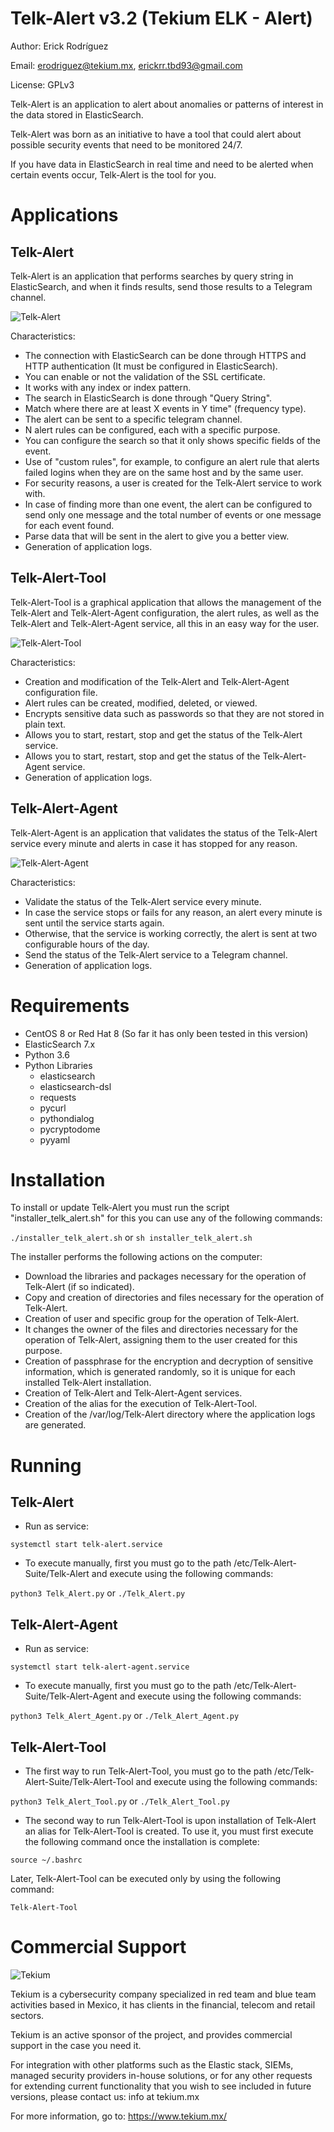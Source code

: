 # Telk-Alert v3.2 (Tekium ELK - Alert)

Author: Erick Rodríguez 

Email: erodriguez@tekium.mx, erickrr.tbd93@gmail.com

License: GPLv3

Telk-Alert is an application to alert about anomalies or patterns of interest in the data stored in ElasticSearch.

Telk-Alert was born as an initiative to have a tool that could alert about possible security events that need to be monitored 24/7.

If you have data in ElasticSearch in real time and need to be alerted when certain events occur, Telk-Alert is the tool for you.

# Applications
## Telk-Alert
Telk-Alert is an application that performs searches by query string in ElasticSearch, and when it finds results, send those results to a Telegram channel.

![Telk-Alert](https://github.com/erickrr-bd/Telk-Alert/blob/master/screens/screen2.jpg)

Characteristics:
- The connection with ElasticSearch can be done through HTTPS and HTTP authentication (It must be configured in ElasticSearch).
- You can enable or not the validation of the SSL certificate.
- It works with any index or index pattern.
- The search in ElasticSearch is done through "Query String".
- Match where there are at least X events in Y time" (frequency type).
- The alert can be sent to a specific telegram channel.
- N alert rules can be configured, each with a specific purpose.
- You can configure the search so that it only shows specific fields of the event.
- Use of "custom rules", for example, to configure an alert rule that alerts failed logins when they are on the same host and by the same user.
- For security reasons, a user is created for the Telk-Alert service to work with.
- In case of finding more than one event, the alert can be configured to send only one message and the total number of events or one message for each event found.
- Parse data that will be sent in the alert to give you a better view.
- Generation of application logs.

## Telk-Alert-Tool
Telk-Alert-Tool is a graphical application that allows the management of the Telk-Alert and Telk-Alert-Agent configuration, the alert rules, as well as the Telk-Alert and Telk-Alert-Agent service, all this in an easy way for the user.

![Telk-Alert-Tool](https://github.com/erickrr-bd/Telk-Alert/blob/master/screens/screen1.jpg)

Characteristics:
- Creation and modification of the Telk-Alert and Telk-Alert-Agent configuration file.
- Alert rules can be created, modified, deleted, or viewed.
- Encrypts sensitive data such as passwords so that they are not stored in plain text.
- Allows you to start, restart, stop and get the status of the Telk-Alert service.
- Allows you to start, restart, stop and get the status of the Telk-Alert-Agent service.
- Generation of application logs.

## Telk-Alert-Agent
Telk-Alert-Agent is an application that validates the status of the Telk-Alert service every minute and alerts in case it has stopped for any reason.

![Telk-Alert-Agent](https://github.com/erickrr-bd/Telk-Alert/blob/master/screens/screen3.jpg)

Characteristics:
- Validate the status of the Telk-Alert service every minute.
- In case the service stops or fails for any reason, an alert every minute is sent until the service starts again.
- Otherwise, that the service is working correctly, the alert is sent at two configurable hours of the day.
- Send the status of the Telk-Alert service to a Telegram channel.
- Generation of application logs.

# Requirements
- CentOS 8 or Red Hat 8 (So far it has only been tested in this version)
- ElasticSearch 7.x 
- Python 3.6
- Python Libraries
  - elasticsearch
  - elasticsearch-dsl
  - requests
  - pycurl
  - pythondialog
  - pycryptodome
  - pyyaml

# Installation
To install or update Telk-Alert you must run the script "installer_telk_alert.sh" for this you can use any of the following commands:

`./installer_telk_alert.sh` or `sh installer_telk_alert.sh`

The installer performs the following actions on the computer:

- Download the libraries and packages necessary for the operation of Telk-Alert (if so indicated).
- Copy and creation of directories and files necessary for the operation of Telk-Alert.
- Creation of user and specific group for the operation of Telk-Alert.
- It changes the owner of the files and directories necessary for the operation of Telk-Alert, assigning them to the user created for this purpose.
- Creation of passphrase for the encryption and decryption of sensitive information, which is generated randomly, so it is unique for each installed Telk-Alert installation.
- Creation of Telk-Alert and Telk-Alert-Agent services.
- Creation of the alias for the execution of Telk-Alert-Tool.
- Creation of the /var/log/Telk-Alert directory where the application logs are generated.

# Running
## Telk-Alert

- Run as service:

`systemctl start telk-alert.service`

- To execute manually, first you must go to the path /etc/Telk-Alert-Suite/Telk-Alert and execute using the following commands:

`python3 Telk_Alert.py` or `./Telk_Alert.py`

## Telk-Alert-Agent

- Run as service:

`systemctl start telk-alert-agent.service`

- To execute manually, first you must go to the path /etc/Telk-Alert-Suite/Telk-Alert-Agent and execute using the following commands:

`python3 Telk_Alert_Agent.py` or `./Telk_Alert_Agent.py`

## Telk-Alert-Tool

- The first way to run Telk-Alert-Tool, you must go to the path /etc/Telk-Alert-Suite/Telk-Alert-Tool and execute using the following commands:

`python3 Telk_Alert_Tool.py` or `./Telk_Alert_Tool.py`

- The second way to run Telk-Alert-Tool is upon installation of Telk-Alert an alias for Telk-Alert-Tool is created. To use it, you must first execute the following command once the installation is complete:

`source ~/.bashrc`

Later, Telk-Alert-Tool can be executed only by using the following command:

`Telk-Alert-Tool`

# Commercial Support
![Tekium](https://github.com/unmanarc/uAuditAnalyzer2/blob/master/art/tekium_slogo.jpeg)

Tekium is a cybersecurity company specialized in red team and blue team activities based in Mexico, it has clients in the financial, telecom and retail sectors.

Tekium is an active sponsor of the project, and provides commercial support in the case you need it.

For integration with other platforms such as the Elastic stack, SIEMs, managed security providers in-house solutions, or for any other requests for extending current functionality that you wish to see included in future versions, please contact us: info at tekium.mx

For more information, go to: https://www.tekium.mx/
